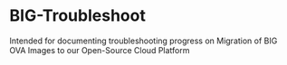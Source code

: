 # BIG-Troubleshoot

Intended for documenting troubleshooting progress on Migration of BIG OVA Images to our Open-Source Cloud Platform
